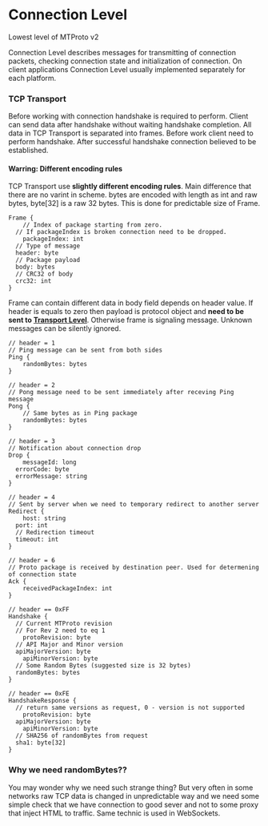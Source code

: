 # Connection Level
Lowest level of MTProto v2

Connection Level describes messages for transmitting of connection packets, checking connection state and initialization of connection. On client applications Connection Level usually implemented separately for each platform.

### TCP Transport

Before working with connection handshake is required to perform. Client can send data after handshake without waiting handshake completion. All data in TCP Transport is separated into frames. Before work client need to perform handshake. After successful handshake connection believed to be established.

#### Warring: Different encoding rules
TCP Transport use **slightly different encoding rules**. Main difference that there are no varint in scheme. bytes are encoded with length as int and raw bytes, byte[32] is a raw 32 bytes. This is done for predictable size of Frame.

```
Frame {
	// Index of package starting from zero. 
  // If packageIndex is broken connection need to be dropped.
	packageIndex: int
  // Type of message
  header: byte
  // Package payload
  body: bytes
  // CRC32 of body
  crc32: int
}
```

Frame can contain different data in body field depends on header value. 
If header is equals to zero then payload is protocol object and **need to be sent to [Transport Level](doc:transport-level)**. Otherwise frame is signaling message. Unknown messages can be silently ignored.

```
// header = 1
// Ping message can be sent from both sides
Ping {
	randomBytes: bytes
}

// header = 2
// Pong message need to be sent immediately after receving Ping message
Pong {
	// Same bytes as in Ping package
	randomBytes: bytes
}

// header = 3
// Notification about connection drop
Drop {
	messageId: long
  errorCode: byte
  errorMessage: string
}

// header = 4
// Sent by server when we need to temporary redirect to another server
Redirect {
	host: string
  port: int
  // Redirection timeout
  timeout: int
}

// header = 6
// Proto package is received by destination peer. Used for determening of connection state
Ack {
	receivedPackageIndex: int
}

// header == 0xFF
Handshake {
  // Current MTProto revision
  // For Rev 2 need to eq 1
	protoRevision: byte
  // API Major and Minor version
  apiMajorVersion: byte
	apiMinorVersion: byte
  // Some Random Bytes (suggested size is 32 bytes)
  randomBytes: bytes
}

// header == 0xFE
HandshakeResponse {
  // return same versions as request, 0 - version is not supported
	protoRevision: byte
  apiMajorVersion: byte
	apiMinorVersion: byte
  // SHA256 of randomBytes from request
  sha1: byte[32]
}
```

### Why we need randomBytes??

You may wonder why we need such strange thing? But very often in some networks raw TCP data is changed in unpredictable way and we need some simple check that we have connection to good sever and not to some proxy that inject HTML to traffic.
Same technic is used in WebSockets.
